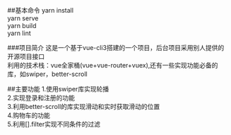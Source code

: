 

##基本命令
yarn install<br/>
yarn serve<br/>
yarn build<br/>
yarn lint<br/>

###项目简介
  这是一个基于vue-cli3搭建的一个项目，后台项目采用别人提供的开源项目接口<br/>
  利用的技术栈：vue全家桶(vue+vue-router+vuex),还有一些实现功能必备的库，如swiper，better-scroll<br/>

##主要功能
  1.使用swiper库实现轮播<br/>
  2.实现登录和注册的功能<br/>
  3.利用better-scroll的库实现滑动和实时获取滑动的位置<br/>
  4.购物车的功能<br/>
  5.利用[].filter实现不同条件的过滤<br/>
  
  
